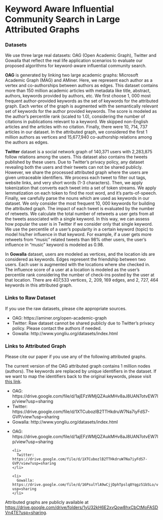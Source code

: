 # Keyword Aware Influential Community Search in Large Attributed Graphs

<h3>Datasets</h3>

We use three large real datasets: OAG (Open Academic Graph), Twitter and Gowalla that reflect the real life application scenarios to evaluate our proposed algorithms for keyword-aware influential community search.

**OAG** is generated by linking two large academic graphs: Microsoft Academic Graph (MAG) and AMiner. Here, we represent each author as a vertex and co-authorships between authors as edges. This dataset contains more than 150 million academic articles with metadata like title, abstract, authors, keywords provided by authors, etc. We first choose 1, 000 most frequent author-provided keywords as the set of keywords for the attributed graph. Each vertex of the graph is augmented with the semantically relevant set of keywords for the author provided keywords. The score is modeled as the author’s percentile rank (scaled to 1.0), considering the number of citations in publications relevant to a keyword. We skipped non-English articles and the articles with no citation. Finally, there were 10, 714, 737 articles in our dataset. In the attributed graph, we considered the first 1 million authors as vertices and 15,677,940 co-authorship relations among the authors as edges.

**Twitter** dataset is a social network graph of 140,371 users with 2,283,875 follow relations among the users. This dataset also contains the tweets published by these users. Due to Twitter’s privacy policy, any dataset revealing both the users and their tweets can not be shared publicly. However, we share the processed attributed graph where the users are given untraceable identifiers. We process each tweet to filter out tags, website links, and very short words (1-3 characters). Then, we apply tokenization that converts each tweet into a set of token streams. We apply lemmatization on each token to find the root word, and it’s parts-of-speech. Finally, we carefully parse the nouns which are used as keywords in our dataset. We only consider the most frequent 10, 000 keywords for building the attributed graph. The impact of each tweet is evaluated by the number of retweets. We calculate the total number of retweets a user gets from all the tweets associated with a single keyword. In this way, we can assess how popular the user is in Twitter if we consider only that single keyword. We use the percentile of a user’s popularity in a certain keyword (topic) to model his/her influence in that keyword. For example, if a user gets more retweets from “music” related tweets than 98% other users, the user’s influence in “music” keyword is modeled as 0.98.

In **Gowalla** dataset, users are modeled as vertices, and the location ids are considered as keywords. Edges represent the friendship between two users. Each user is augmented with the locations where she checked in. The influence score of a user at a location is modeled as the user’s percentile rank considering the number of check-ins posted by the user at that location. There are 407,533 vertices, 2, 209, 169 edges, and 2, 727, 464 keywords in this attributed graph.

<h3>Links to Raw Dataset</h3>
If you use the raw datasets, please cite appropriate sources.
<ul>
  <li>
    OAG: https://aminer.org/open-academic-graph
  </li>
  
  <li>
    Twitter: Raw dataset cannot be shared publicly due to Twitter’s privacy policy. Please contact the authors if needed.
  </li>
  
  <li>
    Gowalla: http://www.yongliu.org/datasets/index.html
  </li>
</ul>

<h3>Links to Attributed Graph</h3>
Please cite our paper if you use any of the following attributed graphs.

The current version of the OAG attributed graph contains 1 million nodes (authors). The keywords are replaced by unique identifiers in the dataset. If we want to map the identifiers back to the original keywords, please visit <a href="https://drive.google.com/file/d/1nPeHSTvM8jqhLb1t-7PPqokNllvI_0Dz/view?usp=sharing">this link</a>.

<ul>
  <li>
    OAG: https://drive.google.com/file/d/1ajEFzWMjQZAukMHv8aJ8UAN7otvEW7lp/view?usp=sharing
  </li>
  
  <li>
    Twitter: https://drive.google.com/file/d/1XTCubozlB2TTHkdruW7Na7iyFdS7-GVP/view?usp=sharing
  </li>
  
  <li>
    Gowalla: http://www.yongliu.org/datasets/index.html
  </li>
</ul>

<ul>
    <li>
      OAG: https://drive.google.com/file/d/1ajEFzWMjQZAukMHv8aJ8UAN7otvEW7lp/view?usp=sharing
    </li>
  
    <li>
      Twitter: https://drive.google.com/file/d/1XTCubozlB2TTHkdruW7Na7iyFdS7-GVP/view?usp=sharing
    </li>
  
    <li>
      Gowalla: https://drive.google.com/file/d/16PsulYlA9wCjjDphTpslq8Yqgz51b5Lo/view?usp=sharing
    </li>
</ul>

Attributed graphs are publicly available at https://drive.google.com/drive/folders/1yU32kH6E2xvQow8hxCbCtMoFASDVn4TE?usp=sharing.
